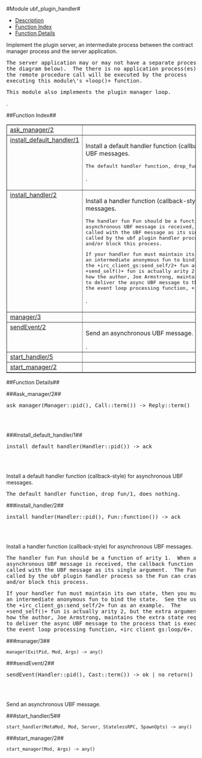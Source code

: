 

#Module ubf_plugin_handler#
* [Description](#description)
* [Function Index](#index)
* [Function Details](#functions)


<p>Implement the plugin server, an intermediate process between
the contract manager process and the server application.</p>


<pre><tt>The server application may or may not have a separate process (see
the diagram below).  The there is no application process(es), then
the remote procedure call will be executed by the process
executing this module\'s +loop()+ function.</tt></pre>



<pre><tt>This module also implements the plugin manager loop.</tt></pre>
.

<a name="index"></a>

##Function Index##


<table width="100%" border="1" cellspacing="0" cellpadding="2" summary="function index"><tr><td valign="top"><a href="#ask_manager-2">ask_manager/2</a></td><td></td></tr><tr><td valign="top"><a href="#install_default_handler-1">install_default_handler/1</a></td><td><p>Install a default handler function (callback-style) for
asynchronous UBF messages.</p>


<pre><tt>The default handler function, drop_fun/1, does nothing.</tt></pre>
.</td></tr><tr><td valign="top"><a href="#install_handler-2">install_handler/2</a></td><td><p>Install a handler function (callback-style) for asynchronous
UBF messages.</p>


<pre><tt>The handler fun Fun should be a function of arity 1.  When an
asynchronous UBF message is received, the callback function will be
called with the UBF message as its single argument.  The Fun is
called by the ubf plugin handler process so the Fun can crash
and/or block this process.</tt></pre>



<pre><tt>If your handler fun must maintain its own state, then you must use
an intermediate anonymous fun to bind the state.  See the usage of
the +irc_client_gs:send_self/2+ fun as an example.  The
+send_self()+ fun is actually arity 2, but the extra argument is
how the author, Joe Armstrong, maintains the extra state required
to deliver the async UBF message to the process that is executing
the event loop processing function, +irc_client_gs:loop/6+.</tt></pre>
.</td></tr><tr><td valign="top"><a href="#manager-3">manager/3</a></td><td></td></tr><tr><td valign="top"><a href="#sendEvent-2">sendEvent/2</a></td><td><p>Send an asynchronous UBF message.</p>.</td></tr><tr><td valign="top"><a href="#start_handler-5">start_handler/5</a></td><td></td></tr><tr><td valign="top"><a href="#start_manager-2">start_manager/2</a></td><td></td></tr></table>


<a name="functions"></a>

##Function Details##

<a name="ask_manager-2"></a>

###ask_manager/2##




<pre>ask_manager(Manager::pid(), Call::term()) -&gt; Reply::term()</pre>
<br></br>


<a name="install_default_handler-1"></a>

###install_default_handler/1##




<pre>install_default_handler(Handler::pid()) -&gt; ack</pre>
<br></br>




<p>Install a default handler function (callback-style) for
asynchronous UBF messages.</p>


<pre><tt>The default handler function, drop_fun/1, does nothing.</tt></pre>

<a name="install_handler-2"></a>

###install_handler/2##




<pre>install_handler(Handler::pid(), Fun::function()) -&gt; ack</pre>
<br></br>




<p>Install a handler function (callback-style) for asynchronous
UBF messages.</p>


<pre><tt>The handler fun Fun should be a function of arity 1.  When an
asynchronous UBF message is received, the callback function will be
called with the UBF message as its single argument.  The Fun is
called by the ubf plugin handler process so the Fun can crash
and/or block this process.</tt></pre>



<pre><tt>If your handler fun must maintain its own state, then you must use
an intermediate anonymous fun to bind the state.  See the usage of
the +irc_client_gs:send_self/2+ fun as an example.  The
+send_self()+ fun is actually arity 2, but the extra argument is
how the author, Joe Armstrong, maintains the extra state required
to deliver the async UBF message to the process that is executing
the event loop processing function, +irc_client_gs:loop/6+.</tt></pre>

<a name="manager-3"></a>

###manager/3##




`manager(ExitPid, Mod, Args) -> any()`

<a name="sendEvent-2"></a>

###sendEvent/2##




<pre>sendEvent(Handler::pid(), Cast::term()) -&gt; ok | no_return()</pre>
<br></br>




<p>Send an asynchronous UBF message.</p>
<a name="start_handler-5"></a>

###start_handler/5##




`start_handler(MetaMod, Mod, Server, StatelessRPC, SpawnOpts) -> any()`

<a name="start_manager-2"></a>

###start_manager/2##




`start_manager(Mod, Args) -> any()`


